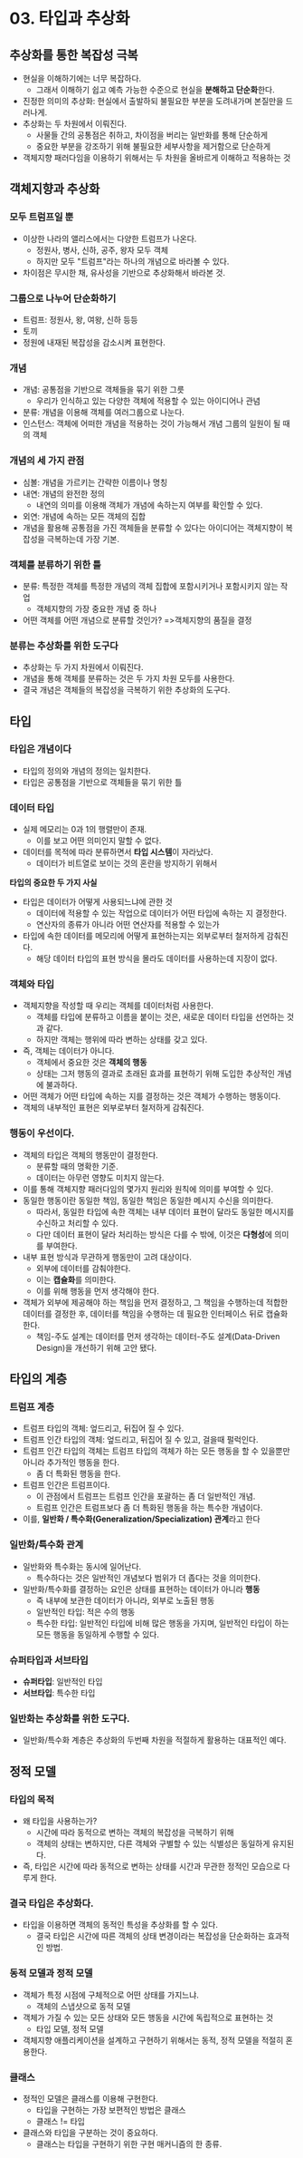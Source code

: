 # 03. 타입과 추상화

## 추상화를 통한 복잡성 극복

* 현실을 이해하기에는 너무 복잡하다.
  * 그래서 이해하기 쉽고 예측 가능한 수준으로 현실을 **분해하고 단순화**한다.
* 진정한 의미의 추상화: 현실에서 출발하되 불필요한 부분을 도려내가며 본질만을 드러나게.
* 추상화는 두 차원에서 이뤄진다.
  * 사물들 간의 공통점은 취하고, 차이점을 버리는 일반화를 통해 단순하게
  * 중요한 부분을 강조하기 위해 불필요한 세부사항을 제거함으로 단순하게
* 객체지향 패러다임을 이용하기 위해서는 두 차원을 올바르게 이해하고 적용하는 것

## 객체지향과 추상화

### 모두 트럼프일 뿐

* 이상한 나라의 앨리스에서는 다양한 트럼프가 나온다.
  * 정원사, 병사, 신하, 공주, 왕자 모두 객체
  * 하지만 모두 "트럼프"라는 하나의 개념으로 바라볼 수 있다.
* 차이점은 무시한 채, 유사성을 기반으로 추상화해서 바라본 것.

### 그룹으로 나누어 단순화하기

* 트럼프: 정원사, 왕, 여왕, 신하 등등
* 토끼
* 정원에 내재된 복잡성을 감소시켜 표현한다.

### 개념

* 개념: 공통점을 기반으로 객체들을 묶기 위한 그릇
  * 우리가 인식하고 있는 다양한 객체에 적용할 수 있는 아이디어나 관념
* 분류: 개념을 이용해 객체를 여러그룹으로 나눈다.
* 인스턴스: 객체에 어떠한 개념을 적용하는 것이 가능해서 개념 그룹의 일원이 될 때의 객체

### 개념의 세 가지 관점

* 심볼: 개념을 가르키는 간략한 이름이나 명칭
* 내연: 개념의 완전한 정의
  * 내연의 의미를 이용해 객체가 개념에 속하는지 여부를 확인할 수 있다.
* 외연: 개념에 속하는 모든 객체의 집합
* 개념을 활용해 공통점을 가진 객체들을 분류할 수 있다는 아이디어는 객체지향이 복잡성을 극복하는데 가장 기본.

### 객체를 분류하기 위한 틀

* 분류: 특정한 객체를 특정한 개념의 객체 집합에 포함시키거나 포함시키지 않는 작업
  * 객체지향의 가장 중요한 개념 중 하나
* 어떤 객체를 어떤 개념으로 분류할 것인가? =>객체지향의 품질을 결정

### 분류는 추상화를 위한 도구다

* 추상화는 두 가지 차원에서 이뤄진다.
* 개념을 통해 객체를 분류하는 것은 두 가지 차원 모두를 사용한다.
* 결국 개념은 객체들의 복잡성을 극복하기 위한 추상화의 도구다.

## 타입

### 타입은 개념이다

* 타입의 정의와 개념의 정의는 일치한다.
* 타입은 공통점을 기반으로 객체들을 묶기 위한 틀

### 데이터 타입

* 실제 메모리는 0과 1의 행렬만이 존재.
  * 이를 보고 어떤 의미인지 말할 수 없다.
* 데이터를 목적에 따라 분류하면서 **타입 시스템**이 자라났다.
  * 데이터가 비트열로 보이는 것의 혼란을 방지하기 위해서

**타입의 중요한 두 가지 사실**

* 타입은 데이터가 어떻게 사용되느냐에 관한 것
  * 데이터에 적용할 수 있는 작업으로 데이터가 어떤 타입에 속하는 지 결정한다.
  * 연산자의 종류가 아니라 어떤 연산자를 적용할 수 있는가
* 타입에 속한 데이터를 메모리에 어떻게 표현하는지는 외부로부터 철저하게 감춰진다.
  * 해당 데이터 타입의 표현 방식을 몰라도 데이터를 사용하는데 지장이 없다.

### 객체와 타입

* 객체지향을 작성할 때 우리는 객체를 데이터처럼 사용한다.
  * 객체를 타입에 분류하고 이름을 붙이는 것은, 새로운 데이터 타입을 선언하는 것과 같다.
  * 하지만 객체는 행위에 따라 변하는 상태를 갖고 있다.
* 즉, 객체는 데이터가 아니다.
  * 객체에서 중요한 것은 **객체의 행동**
  * 상태는 그저 행동의 결과로 초래된 효과를 표현하기 위해 도입한 추상적인 개념에 불과하다.
* 어떤 객체가 어떤 타입에 속하는 지를 결정하는 것은 객체가 수행하는 행동이다.
* 객체의 내부적인 표현은 외부로부터 철저하게 감춰진다.

### 행동이 우선이다.

* 객체의 타입은 객체의 행동만이 결정한다.
  * 분류할 때의 명확한 기준.
  * 데이터는 아무런 영향도 미치지 않는다.
* 이를 통해 객체지향 패러다임의 몇가지 원리와 원칙에 의미를 부여할 수 있다.
* 동일한 행동이란 동일한 책임, 동일한 책임은 동일한 메시지 수신을 의미한다.
  * 따라서, 동일한 타입에 속한 객체는 내부 데이터 표현이 달라도 동일한 메시지를 수신하고 처리할 수 있다.
  * 다만 데이터 표현이 달라 처리하는 방식은 다를 수 밖에, 이것은 **다형성**에 의미를 부여한다.
* 내부 표현 방식과 무관하게 행동만이 고려 대상이다.
  * 외부에 데이터를 감춰야한다.
  * 이는 **캡슐화**를 의미한다.
  * 이를 위해 행동을 먼저 생각해야 한다.
* 객체가 외부에 제공해야 하는 책임을 먼저 결정하고, 그 책임을 수행하는데 적합한 데이터를 결정한 후, 
  데이터를 책임을 수행하는 데 필요한 인터페이스 뒤로 캡슐화 한다.
  * 책임-주도 설계는 데이터를 먼저 생각하는 데이터-주도 설계(Data-Driven Design)을 개선하기 위해 고안 됐다.

## 타입의 계층

### 트럼프 계층

* 트럼프 타입의 객체: 엎드리고, 뒤집어 질 수 있다.
* 트럼프 인간 타입의 객체: 엎드리고, 뒤집어 질 수 있고, 걸을때 펄럭인다.
* 트럼프 인간 타입의 객체는 트럼프 타입의 객체가 하는 모든 행동을 할 수 있을뿐만 아니라 추가적인 행동을 한다.
  * 좀 더 특화된 행동을 한다.
* 트럼프 인간은 트럼프이다.
  * 이 관점에서 트럼프는 트럼프 인간을 포괄하는 좀 더 일반적인 개념.
  * 트럼프 인간은 트럼프보다 좀 더 특화된 행동을 하는 특수한 개념이다.
* 이를, **일반화 / 특수화(Generalization/Specialization) 관계**라고 한다

### 일반화/특수화 관계

* 일반화와 특수화는 동시에 일어난다.
  * 특수하다는 것은 일반적인 개념보다 범위가 더 좁다는 것을 의미한다.
* 일반화/특수화를 결정하는 요인은 상태를 표현하는 데이터가 아니라 **행동**
  * 즉 내부에 보관한 데이터가 아니라, 외부로 노출된 행동
  * 일반적인 타입: 적은 수의 행동
  * 특수한 타입: 일반적인 타입에 비해 많은 행동을 가지며, 일반적인 타입이 하는 모든 행동을 동일하게 수행할 수 있다.

### 슈퍼타입과 서브타입

* **슈퍼타입**: 일반적인 타입
* **서브타입**: 특수한 타입

### 일반화는 추상화를 위한 도구다.

* 일반화/특수화 계층은 추상화의 두번째 차원을 적절하게 활용하는 대표적인 예다.

## 정적 모델

### 타입의 목적

* 왜 타입을 사용하는가?
  * 시간에 따라 동적으로 변하는 객체의 복잡성을 극복하기 위해
  * 객체의 상태는 변하지만, 다른 객체와 구별할 수 있는 식별성은 동일하게 유지된다.
* 즉, 타입은 시간에 따라 동적으로 변하는 상태를 시간과 무관한 정적인 모습으로 다루게 한다.

### 결국 타입은 추상화다.

* 타입을 이용하면 객체의 동적인 특성을 추상화를 할 수 있다.
  * 결국 타입은 시간에 따른 객체의 상태 변경이라는 복잡성을 단순화하는 효과적인 방법.

### 동적 모델과 정적 모델

* 객체가 특정 시점에 구체적으로 어떤 상태를 가지느냐.
  * 객체의 스냅샷으로 동적 모델
* 객체가 가질 수 있는 모든 상태와 모든 행동을 시간에 독립적으로 표현하는 것
  * 타입 모델, 정적 모델
* 객체지향 애플리케이션을 설계하고 구현하기 위해서는 동적, 정적 모델을 적절히 혼용한다.

### 클래스

* 정적인 모델은 클래스를 이용해 구현한다.
  * 타입을 구현하는 가장 보편적인 방법은 클래스
  * 클래스 != 타입
* 클래스와 타입을 구분하는 것이 중요하다.
  * 클래스는 타입을 구현하기 위한 구현 매커니즘의 한 종류.